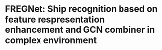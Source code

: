 # FREGNet: Ship recognition based on feature respresentation enhancement and GCN combiner in complex environment
